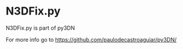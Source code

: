 # N3DFix.py

N3DFix.py is part of py3DN

For more info go to https://github.com/paulodecastroaguiar/py3DN/
